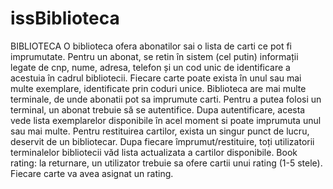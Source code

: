 # issBiblioteca
BIBLIOTECA 
O biblioteca ofera abonatilor sai o lista de carti ce pot fi imprumutate. 
Pentru un abonat, se retin în sistem (cel putin) informații legate de cnp, nume, adresa, telefon și un cod unic de identificare a acestuia în cadrul bibliotecii. 
Fiecare carte poate exista în unul sau mai multe exemplare, identificate prin coduri unice. 
Biblioteca are mai multe terminale, de unde abonatii pot sa imprumute carti. 
Pentru a putea folosi un terminal, un abonat trebuie să se autentifice. 
Dupa autentificare, acesta vede lista exemplarelor disponibile în acel moment si poate imprumuta unul sau mai multe. 
Pentru restituirea cartilor, exista un singur punct de lucru, deservit de un bibliotecar. Dupa fiecare împrumut/restituire, toți utilizatorii terminalelor bibliotecii văd lista actualizata a cartilor disponibile. 
Book rating: la returnare, un utilizator trebuie sa ofere cartii unui rating (1-5 stele). Fiecare carte va avea asignat un rating.

